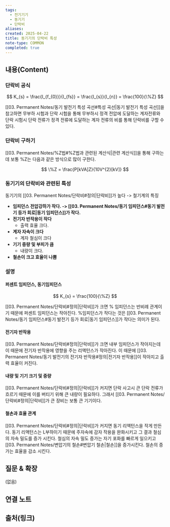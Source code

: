 ```yaml
---
tags:
  - 전기기기
  - 동기기
  - 단락비
aliases: 
created: 2025-04-22
title: 동기기의 단락비 특성
note-type: COMMON
completed: true
---
```


## 내용(Content)

### 단락비 공식

$$
K_{s} = \frac{I_{f_{0}}}{I_{fs}} = \frac{I_{s}}{I_{n}} = \frac{100}{\%Z}
$$


[[03. Permanent Notes/동기 발전기 특성 곡선#특성 곡선|동기 발전기 특성 곡선]]을 참고하면 무부하 시험과 단락 시험을 통해 무부하시 정격 전압에 도달하는 계자전류와 단락 시험시 단락 전류가 정격 전류에 도달하는 계자 전류의 비를 통해 단락비를 구할 수 있다.

### 단락비 구하기
[[03. Permanent Notes/%Z법#%Z법과 관련된 계산식|관련 계산식]]을 통해 구하는데 보통 %Z는 다음과 같은 방식으로 많이 구한다.

$$
\%Z = \frac{P[kVA]Z}{10V^{2}[kV]}
$$

### 동기기의 단락비와 관련된 특성

동기기의 [[03. Permanent Notes/단락비#정의|단락비]]가 높다 -> 철기계의 특징




- **임피던스 전압강하가 작다. -> [[03. Permanent Notes/동기 임피던스#동기 발전기 등가 회로|동기 임피던스]]가 작다.**
- **전기자 반작용이 작다**
	- 출력 효율 크다.
- **계자 자속이 크다**
	- 계자 철심이 크다
- **기기 중량 및 부피가 큼**
	- 내량이 크다.
- **철손이 크고 효율이 나쁨**

### 설명

#### 퍼센트 임피던스, 동기임피던스

$$
K_{s} = \frac{100}{\%Z}
$$

[[03. Permanent Notes/단락비#정의|단락비]]가 크면 % 임피던스는 반비례 관계이기 때문에 퍼센트 임피던스는 작아진다. %임피던스가 작다는 것은 [[03. Permanent Notes/동기 임피던스#동기 발전기 등가 회로|동기 임피던스]]가 작다는 의미가 된다.

#### 전기자 반작용

[[03. Permanent Notes/단락비#정의|단락비]]가 크면 내부 임피던스가 작아지는데 이 때문에 전기자 반작용에 영향을 주는 리액턴스가 작아진다. 이 때문에 [[03. Permanent Notes/동기 발전기의 전기자 반작용#정의|전기자 반작용]]이 작아지고 출력 효율이 커진다.

#### 내량 및 기기 크기 및 중량

[[03. Permanent Notes/단락비#정의|단락비]]가 커지면 단락 사고시 큰 단락 전류가 흐르기 때문에 이를 버티기 위해 큰 내량이 필요하다. 그래서 [[03. Permanent Notes/단락비#정의|단락비]]가 큰 장비는 보통 큰 기기이다. 

#### 철손과 효율 관계

[[03. Permanent Notes/단락비#정의|단락비]]가 커지면 동기 리액턴스을 작게 만든다. 동기 리액턴스는 L부하이기 때문에 주자속에 감자 작용을 완화시키고 그 결과 철심의 자속 밀도를 증가 시킨다. 철심의 자속 밀도 증가는 자기 포화를 빠르게 일으키고 [[03. Permanent Notes/변압기의 철손#변압기 철손|철손]]을 증가시킨다. 철손의 증가는 효율을 감소 시킨다.


## 질문 & 확장

(없음)

## 연결 노트

## 출처(링크)

